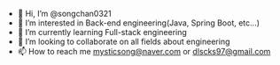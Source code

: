 - 👋 Hi, I’m @songchan0321
- 👀 I’m interested in Back-end engineering(Java, Spring Boot, etc...)
- 🌱 I’m currently learning Full-stack engineering
- 💞️ I’m looking to collaborate on all fields about engineering
- 📫 How to reach me mysticsong@naver.com or dlscks97@gmail.com

<!---
songchan0321/songchan0321 is a ✨ special ✨ repository because its `README.md` (this file) appears on your GitHub profile.
You can click the Preview link to take a look at your changes.
--->
